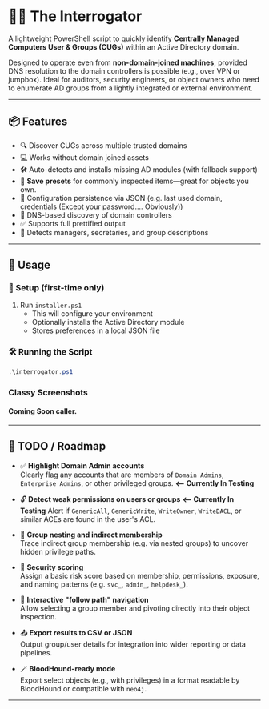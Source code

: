 # 🕵️‍♂️ The Interrogator

A lightweight PowerShell script to quickly identify **Centrally Managed Computers User & Groups (CUGs)** within an Active Directory domain.

Designed to operate even from **non-domain-joined machines**, provided DNS resolution to the domain controllers is possible (e.g., over VPN or jumpbox). Ideal for auditors, security engineers, or object owners who need to enumerate AD groups from a lightly integrated or external environment.

---

## 📦 Features

- 🔍 Discover CUGs across multiple trusted domains
- 💻 Works without domain joined assets
- 🛠 Auto-detects and installs missing AD modules (with fallback support)
- 💾 **Save presets** for commonly inspected items—great for objects you own.
- 📁 Configuration persistence via JSON (e.g. last used domain, credentials (Except your password.... Obviously))
- 📡 DNS-based discovery of domain controllers
- ✅ Supports full prettified output
- 👤 Detects managers, secretaries, and group descriptions

---

## 🚀 Usage

### 🔧 Setup (first-time only)

1. Run `installer.ps1`  
   - This will configure your environment
   - Optionally installs the Active Directory module
   - Stores preferences in a local JSON file

### 🛠 Running the Script

```powershell
.\interrogator.ps1
```
### Classy Screenshots
#### Coming Soon caller.
---

## 📌 TODO / Roadmap

- ✅ **Highlight Domain Admin accounts**  
  Clearly flag any accounts that are members of `Domain Admins`, `Enterprise Admins`, or other privileged groups. **<-- Currently In Testing**

- 🔓 **Detect weak permissions on users or groups**  **<-- Currently In Testing**
  Alert if `GenericAll`, `GenericWrite`, `WriteOwner`, `WriteDACL`, or similar ACEs are found in the user's ACL.

- 📎 **Group nesting and indirect membership**  
  Trace indirect group membership (e.g. via nested groups) to uncover hidden privilege paths.

- 🧠 **Security scoring**  
  Assign a basic risk score based on membership, permissions, exposure, and naming patterns (e.g. `svc_`, `admin_`, `helpdesk_`).

- 🔁 **Interactive "follow path" navigation**  
  Allow selecting a group member and pivoting directly into their object inspection.

- 📤 **Export results to CSV or JSON**  
  Output group/user details for integration into wider reporting or data pipelines.

- 🪄 **BloodHound-ready mode**  
  Export select objects (e.g., with privileges) in a format readable by BloodHound or compatible with `neo4j`.

---

